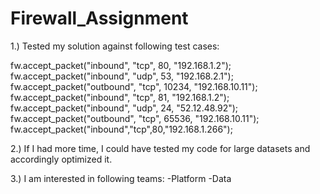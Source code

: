 # Firewall_Assignment

1.) Tested my solution against following test cases:

fw.accept_packet("inbound",  "tcp",  80,  "192.168.1.2");
fw.accept_packet("inbound",  "udp",  53,  "192.168.2.1");
fw.accept_packet("outbound",  "tcp",  10234,  "192.168.10.11");        
fw.accept_packet("inbound",  "tcp",  81,  "192.168.1.2");        
fw.accept_packet("inbound",  "udp",  24,  "52.12.48.92");                
fw.accept_packet("outbound",  "tcp",  65536,  "192.168.10.11");
fw.accept_packet("inbound","tcp",80,"192.168.1.266");

2.) If I had more time, I could have tested my code for large datasets and accordingly optimized it.

3.) I am interested in following teams:
    -Platform 
    -Data

